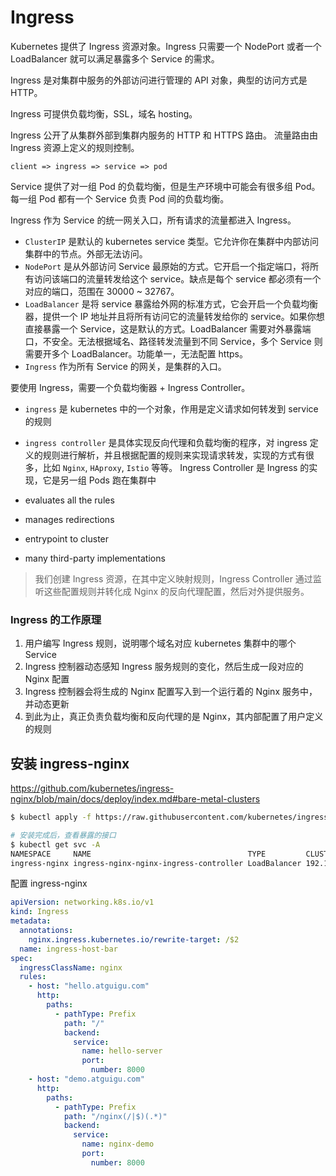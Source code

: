 # Ingress

Kubernetes 提供了 Ingress 资源对象。Ingress 只需要一个 NodePort 或者一个 LoadBalancer 就可以满足暴露多个 Service 的需求。

Ingress 是对集群中服务的外部访问进行管理的 API 对象，典型的访问方式是 HTTP。

Ingress 可提供负载均衡，SSL，域名 hosting。

Ingress 公开了从集群外部到集群内服务的 HTTP 和 HTTPS 路由。 流量路由由 Ingress 资源上定义的规则控制。

```
client => ingress => service => pod
```

Service 提供了对一组 Pod 的负载均衡，但是生产环境中可能会有很多组 Pod。每一组 Pod 都有一个 Service 负责 Pod 间的负载均衡。

Ingress 作为 Service 的统一网关入口，所有请求的流量都进入 Ingress。

- `ClusterIP` 是默认的 kubernetes service 类型。它允许你在集群中内部访问集群中的节点。外部无法访问。
- `NodePort` 是从外部访问 Service 最原始的方式。它开启一个指定端口，将所有访问该端口的流量转发给这个 service。缺点是每个 service 都必须有一个对应的端口，范围在 30000 ~ 32767。
- `LoadBalancer` 是将 service 暴露给外网的标准方式，它会开启一个负载均衡器，提供一个 IP 地址并且将所有访问它的流量转发给你的 service。如果你想直接暴露一个 Service，这是默认的方式。LoadBalancer 需要对外暴露端口，不安全。无法根据域名、路径转发流量到不同 Service，多个 Service 则需要开多个 LoadBalancer。功能单一，无法配置 https。
- `Ingress` 作为所有 Service 的网关，是集群的入口。

要使用 Ingress，需要一个负载均衡器 + Ingress Controller。

- `ingress` 是 kubernetes 中的一个对象，作用是定义请求如何转发到 service 的规则
- `ingress controller` 是具体实现反向代理和负载均衡的程序，对 ingress 定义的规则进行解析，并且根据配置的规则来实现请求转发，实现的方式有很多，比如 `Nginx`, `HAproxy`, `Istio` 等等。
  Ingress Controller 是 Ingress 的实现，它是另一组 Pods 跑在集群中

- evaluates all the rules
- manages redirections
- entrypoint to cluster
- many third-party implementations

> 我们创建 Ingress 资源，在其中定义映射规则，Ingress Controller 通过监听这些配置规则并转化成 Nginx 的反向代理配置，然后对外提供服务。

### Ingress 的工作原理

1. 用户编写 Ingress 规则，说明哪个域名对应 kubernetes 集群中的哪个 Service
2. Ingress 控制器动态感知 Ingress 服务规则的变化，然后生成一段对应的 Nginx 配置
3. Ingress 控制器会将生成的 Nginx 配置写入到一个运行着的 Nginx 服务中，并动态更新
4. 到此为止，真正负责负载均衡和反向代理的是 Nginx，其内部配置了用户定义的规则

## 安装 ingress-nginx

https://github.com/kubernetes/ingress-nginx/blob/main/docs/deploy/index.md#bare-metal-clusters

```sh
$ kubectl apply -f https://raw.githubusercontent.com/kubernetes/ingress-nginx/controller-v1.1.0/deploy/static/provider/baremetal/deploy.yaml
```

```sh
# 安装完成后，查看暴露的接口
$ kubectl get svc -A
NAMESPACE     NAME                                   TYPE         CLUSTER-IP     EXTERNAL-IP     PORT(S)            AGE
ingress-nginx ingress-nginx-nginx-ingress-controller LoadBalancer 192.168.253.71 42.192.177.193  80:32573/TCP,443:31403/TCP   82s
```

配置 ingress-nginx

```yaml
apiVersion: networking.k8s.io/v1
kind: Ingress
metadata:
  annotations:
    nginx.ingress.kubernetes.io/rewrite-target: /$2
  name: ingress-host-bar
spec:
  ingressClassName: nginx
  rules:
    - host: "hello.atguigu.com"
      http:
        paths:
          - pathType: Prefix
            path: "/"
            backend:
              service:
                name: hello-server
                port:
                  number: 8000
    - host: "demo.atguigu.com"
      http:
        paths:
          - pathType: Prefix
            path: "/nginx(/|$)(.*)"
            backend:
              service:
                name: nginx-demo
                port:
                  number: 8000
```
